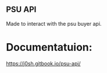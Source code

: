## PSU API
Made to interact with the psu buyer api.

# Documentatuion:
https://j0sh.gitbook.io/psu-api/
